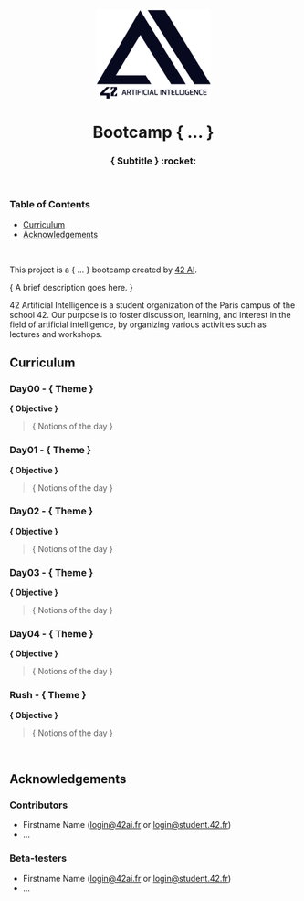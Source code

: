 <p align="center">
  <img src="assets/42ai_logo.png" width="200" alt="42 AI Logo" />
</p>

<h1 align="center">
  Bootcamp { ... }
</h1>
<h3 align="center">
  { Subtitle } :rocket:
</h3>
<br/>


### Table of Contents

- [Curriculum](#curriculum)
- [Acknowledgements](#acknowledgements)
<br/>

This project is a { ... } bootcamp created by [42 AI](http://www.42ai.fr).

{ A brief description goes here. }

42 Artificial Intelligence is a student organization of the Paris campus of the school 42. Our purpose is to foster discussion, learning, and interest in the field of artificial intelligence, by organizing various activities such as lectures and workshops.
<br/>


## Curriculum

### Day00 - { Theme }
**{ Objective }**
> { Notions of the day }

### Day01 - { Theme }
**{ Objective }**
> { Notions of the day }

### Day02 - { Theme }
**{ Objective }**
> { Notions of the day }

### Day03 - { Theme }
**{ Objective }**
> { Notions of the day }

### Day04 - { Theme }
**{ Objective }**
> { Notions of the day }

### Rush - { Theme }
**{ Objective }**
> { Notions of the day }
<br/>

## Acknowledgements

### Contributors

* Firstname Name (login@42ai.fr or login@student.42.fr)
* ...

### Beta-testers

* Firstname Name (login@42ai.fr or login@student.42.fr)
* ...

